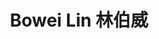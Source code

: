 ---
title: Bowei Lin 林伯威
first_name: Bowei
last_name: Lin
role: Master
organizations:
  - name: R&D Engineer at ICT, Beijing
# interests:
#   - Trustworthy LLM technologies
#   - Big Graph Mining
#   - Scalings for AI

education:
  courses:
    - course: co-advised on graph matching
      institution: Institute of Computing Technology, Chinese Academic of Sciences
      year: 2019.9-2022.6
# social:
#   - icon: home
#     icon_pack: fas
#     link: https://shenghua-liu.github.io
#   - icon: envelope
#     icon_pack: fas
#     link: 'mailto:liushenghua AT ict DOT ac DOT cn'
#   #- icon: twitter
#     #icon_pack: fab
#     #link: https://twitter.com/GeorgeCushen
#   - icon: google-scholar
#     icon_pack: ai
#     link: https://scholar.google.com/citations?user=W8I9dyEAAAAJ&hl=en 
#   - icon: github
#     icon_pack: fab
#     link: https://github.com/shenghua-liu
#   - icon: orcid 
#     icon_pack: fab
#     link: https://orcid.org/0000-0003-2120-3598 
# # Link to a PDF of your resume/CV from the About widget.
# # To enable, copy your resume/CV to `static/files/cv.pdf` and uncomment the lines below.
# # - icon: cv
# #   icon_pack: ai
# #   link: files/cv.pdf

# # Enter email to display Gravatar (if Gravatar enabled in Config)
# email: 'liushenghua at ict.ac.cn'

# Highlight the author in author lists? (true/false)
highlight_name: false

# Organizational groups that you belong to (for People widget)
#   Set this to `[]` or comment out if you are not using People widget.
user_groups:
  - Alumni
---